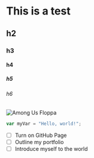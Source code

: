 # This is a test

## h2
### h3
#### h4
##### h5
###### h6


![Among Us Floppa](https://i.pinimg.com/236x/d3/1f/0e/d31f0e4ea906f7854ce2995c32fae6ef.jpg)


``` javascript
var myVar = "Hello, world!";
```

- [ ] Turn on GitHub Page
- [ ] Outline my portfolio
- [ ] Introduce myself to the world
